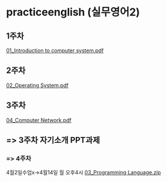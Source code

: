 # practiceenglish (실무영어2)

## 1주차

[01_Introduction to computer system.pdf](https://github.com/user-attachments/files/19358964/01_Introduction.to.computer.system.pdf)


## 2주차

[02_Operating System.pdf](https://github.com/user-attachments/files/19358967/02_Operating.System.pdf)

## 3주차 

[04_Computer Network.pdf](https://github.com/user-attachments/files/19358971/04_Computer.Network.pdf)

## => 3주차 자기소개 PPT과제


### => 4주차
4월2일수업x->4월14일 월 오후4시
[03_Programming Language.zip](https://github.com/user-attachments/files/19463087/03_Programming.Language.zip)
